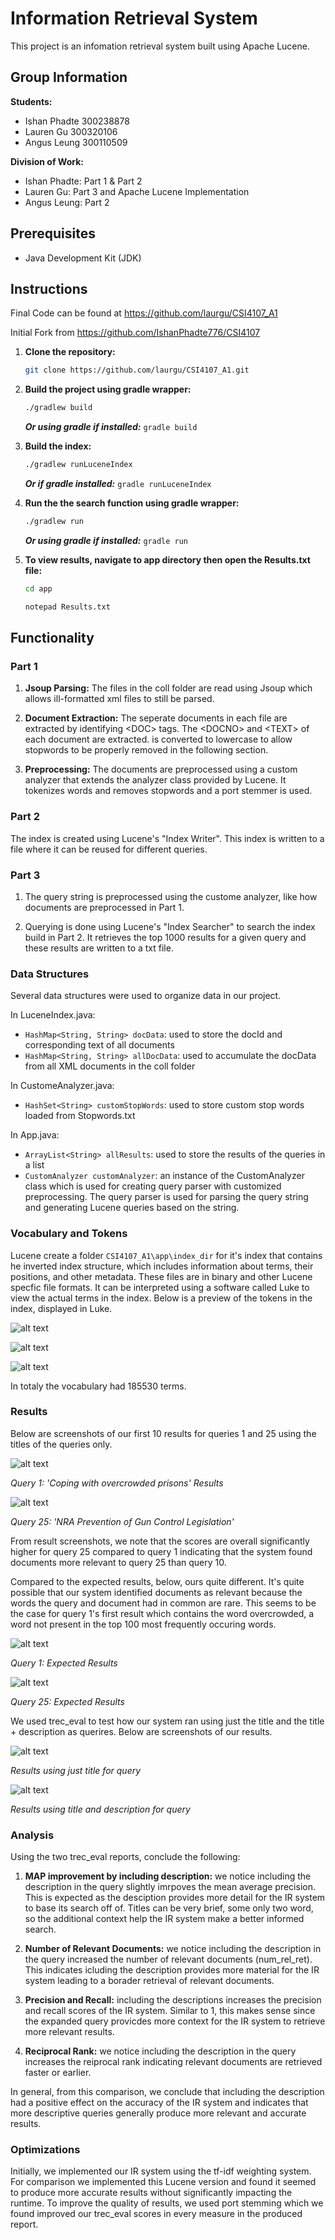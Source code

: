 # Information Retrieval System

This project is an infomation retrieval system built using Apache Lucene.

## Group Information

**Students:**

- Ishan Phadte 300238878
- Lauren Gu 300320106
- Angus Leung 300110509

**Division of Work:**

- Ishan Phadte: Part 1 & Part 2
- Lauren Gu: Part 3 and Apache Lucene Implementation
- Angus Leung: Part 2

## Prerequisites

- Java Development Kit (JDK)

## Instructions

Final Code can be found at https://github.com/laurgu/CSI4107_A1

Initial Fork from https://github.com/IshanPhadte776/CSI4107

1. **Clone the repository:**

   ```bash
   git clone https://github.com/laurgu/CSI4107_A1.git
   ```

2. **Build the project using gradle wrapper:**

   ```bash
   ./gradlew build
   ```

   **_Or using gradle if installed:_** `gradle build`

3. **Build the index:**

   ```bash
   ./gradlew runLuceneIndex
   ```

   **_Or if gradle installed:_** `gradle runLuceneIndex`

4. **Run the the search function using gradle wrapper:**

   ```bash
   ./gradlew run
   ```

   **_Or using gradle if installed:_** `gradle run`

5. **To view results, navigate to app directory then open the Results.txt file:**

   ```bash
   cd app

   notepad Results.txt
   ```

## Functionality

### Part 1

1. **Jsoup Parsing:** The files in the coll folder are read using Jsoup which allows ill-formatted xml files to still be parsed.

2. **Document Extraction:** The seperate documents in each file are extracted by identifying \<DOC> tags. The \<DOCNO> and \<TEXT> of each document are extracted. <TEXT> is converted to lowercase to allow stopwords to be properly removed in the following section.

3. **Preprocessing:** The documents are preprocessed using a custom analyzer that extends the analyzer class provided by Lucene.
   It tokenizes words and removes stopwords and a port stemmer is used.

### Part 2

The index is created using Lucene's "Index Writer". This index is written to a file where it can be reused for different queries.

### Part 3

1. The query string is preprocessed using the custome analyzer, like how documents are preprocessed in Part 1.

2. Querying is done using Lucene's "Index Searcher" to search the index build in Part 2. It retrieves the top 1000 results for a given query and these results are written to a txt file.

### Data Structures

Several data structures were used to organize data in our project.

In LuceneIndex.java:

- `HashMap<String, String> docData`: used to store the docId and corresponding text of all documents
- `HashMap<String, String> allDocData`: used to accumulate the docData from all XML documents in the coll folder

In CustomeAnalyzer.java:

- `HashSet<String> customStopWords`: used to store custom stop words loaded from Stopwords.txt

In App.java:

- `ArrayList<String> allResults`: used to store the results of the queries in a list
- `CustomAnalyzer customAnalyzer`: an instance of the CustomAnalyzer class which is used for creating query parser with customized preprocessing. The query parser is used for parsing the query string and generating Lucene queries based on the string.

### Vocabulary and Tokens

Lucene create a folder `CSI4107_A1\app\index_dir` for it's index that contains he inverted index structure, which includes information about terms, their positions, and other metadata. These files are in binary and other Lucene specfic file formats. It can be interpreted using a software called Luke to view the actual terms in the index. Below is a preview of the tokens in the index, displayed in Luke.

![alt text](./Luke_SC_1.png)

![alt text](./Luke_SC_2.png)

![alt text](./Luke_SC_3.png)

In totaly the vocabulary had 185530 terms.

### Results

Below are screenshots of our first 10 results for queries 1 and 25 using the titles of the queries only.

![alt text](./Q1_SC.png)

_Query 1: 'Coping with overcrowded prisons' Results_

![alt text](./Q25_SC.png)

_Query 25: 'NRA Prevention of Gun Control Legislation'_

From result screenshots, we note that the scores are overall significantly higher for query 25 compared to query 1 indicating that the system found documents more relevant to query 25 than query 10.

Compared to the expected results, below, ours quite different. It's quite possible that our system identified documents as relevant because the words the query and document had in common are rare. This seems to be the case for query 1's first result which contains the word overcrowded, a word not present in the top 100 most frequently occuring words.

![alt text](./Q1_Expected_SC.png)

_Query 1: Expected Results_

![alt text](./Q25_Expected_SC.png)

_Query 25: Expected Results_

We used trec_eval to test how our system ran using just the title and the title + description as querires. Below are screenshots of our results.

![alt text](./Trec_Eval_SC.png)

_Results using just title for query_

![alt text](./Trec_Eval_SC2.png)

_Results using title and description for query_

### Analysis

Using the two trec_eval reports, conclude the following:

1. **MAP improvement by including description:** we notice including the description in the query slightly imrpoves the mean average precision. This is expected as the desciption provides more detail for the IR system to base its search off of. Titles can be very brief, some only two word, so the additional context help the IR system make a better informed search.

2. **Number of Relevant Documents:** we notice including the description in the query increased the number of relevant documents (num_rel_ret). This indicates icluding the description provides more material for the IR system leading to a borader retrieval of relevant documents.

3. **Precision and Recall:** including the descriptions increases the precision and recall scores of the IR system. Similar to 1, this makes sense since the expanded query provicdes more context for the IR system to retrieve more relevant results.

4. **Reciprocal Rank:** we notice including the description in the query increases the reiprocal rank indicating relevant documents are retrieved faster or earlier.

In general, from this comparison, we conclude that including the description had a positive effect on the accuracy of the IR system and indicates that more descriptive queries generally produce more relevant and accurate results.

### Optimizations

Initially, we implemented our IR system using the tf-idf weighting system. For comparison we implemented this Lucene version and found it seemed to produce more accurate results without significantly impacting the runtime. To improve the quality of results, we used port stemming which we found improved our trec_eval scores in every measure in the produced report.
